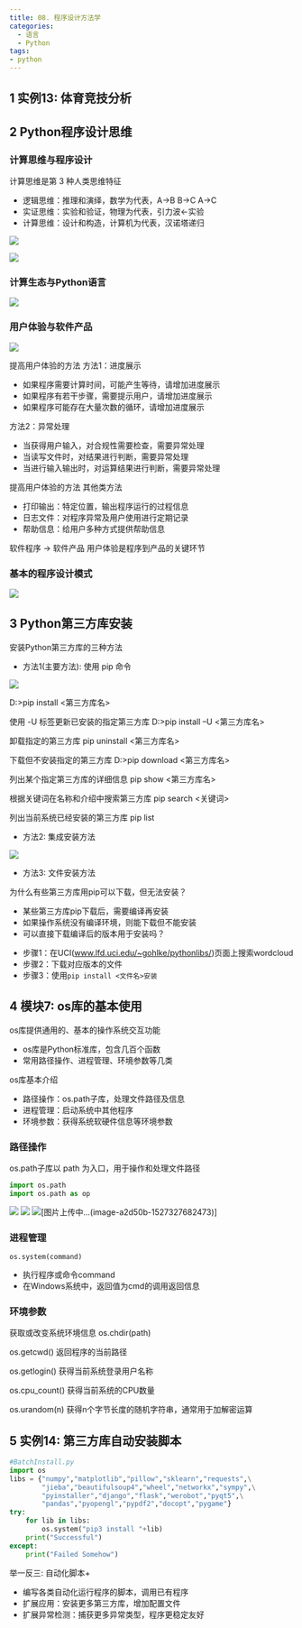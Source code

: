 ```yaml
---
title: 08. 程序设计方法学
categories:
  - 语言
  - Python
tags:
- python
---
```


## 1 实例13: 体育竞技分析

## 2 Python程序设计思维

### 计算思维与程序设计

计算思维是第 3 种人类思维特征

- 逻辑思维：推理和演绎，数学为代表，A->B B->C A->C
- 实证思维：实验和验证，物理为代表，引力波<-实验
- 计算思维：设计和构造，计算机为代表，汉诺塔递归

![](https://upload-images.jianshu.io/upload_images/1662509-07f84834c9312d1f.png?imageMogr2/auto-orient/strip%7CimageView2/2/w/1240)

![](https://upload-images.jianshu.io/upload_images/1662509-b62a558edda9769a.png?imageMogr2/auto-orient/strip%7CimageView2/2/w/1240)

###  计算生态与Python语言

![](https://upload-images.jianshu.io/upload_images/1662509-da71e9896f4e412f.png?imageMogr2/auto-orient/strip%7CimageView2/2/w/1240)

### 用户体验与软件产品

![](https://upload-images.jianshu.io/upload_images/1662509-c629c7d4945518ca.png?imageMogr2/auto-orient/strip%7CimageView2/2/w/1240)

提高用户体验的方法
方法1：进度展示

- 如果程序需要计算时间，可能产生等待，请增加进度展示
- 如果程序有若干步骤，需要提示用户，请增加进度展示
- 如果程序可能存在大量次数的循环，请增加进度展示

方法2：异常处理

- 当获得用户输入，对合规性需要检查，需要异常处理
- 当读写文件时，对结果进行判断，需要异常处理
- 当进行输入输出时，对运算结果进行判断，需要异常处理

提高用户体验的方法
其他类方法

- 打印输出：特定位置，输出程序运行的过程信息
- 日志文件：对程序异常及用户使用进行定期记录
- 帮助信息：给用户多种方式提供帮助信息

软件程序 -> 软件产品
用户体验是程序到产品的关键环节

### 基本的程序设计模式

![](https://upload-images.jianshu.io/upload_images/1662509-a66d0e30c5e9a691.png?imageMogr2/auto-orient/strip%7CimageView2/2/w/1240)

## 3 Python第三方库安装

安装Python第三方库的三种方法

- 方法1(主要方法): 使用 pip 命令

![](https://upload-images.jianshu.io/upload_images/1662509-dded9f69eec69fd4.png?imageMogr2/auto-orient/strip%7CimageView2/2/w/1240)

D:\>pip install <第三方库名>

使用 -U 标签更新已安装的指定第三方库
D:\>pip install –U <第三方库名>

卸载指定的第三方库
pip uninstall <第三方库名>

下载但不安装指定的第三方库
D:\>pip download <第三方库名>

列出某个指定第三方库的详细信息
pip show <第三方库名>

根据关键词在名称和介绍中搜索第三方库
pip search <关键词>

列出当前系统已经安装的第三方库
pip list

- 方法2: 集成安装方法

![](https://upload-images.jianshu.io/upload_images/1662509-b31bdaf444c35b81.png?imageMogr2/auto-orient/strip%7CimageView2/2/w/1240)

- 方法3: 文件安装方法

为什么有些第三方库用pip可以下载，但无法安装？
- 某些第三方库pip下载后，需要编译再安装
- 如果操作系统没有编译环境，则能下载但不能安装
- 可以直接下载编译后的版本用于安装吗？

* 步骤1：在UCI(www.lfd.uci.edu/~gohlke/pythonlibs/)页面上搜索wordcloud
* 步骤2：下载对应版本的文件
* 步骤3：使用`pip install <文件名>安装`

## 4 模块7: os库的基本使用

os库提供通用的、基本的操作系统交互功能
- os库是Python标准库，包含几百个函数
- 常用路径操作、进程管理、环境参数等几类

os库基本介绍
- 路径操作：os.path子库，处理文件路径及信息
- 进程管理：启动系统中其他程序
- 环境参数：获得系统软硬件信息等环境参数

### 路径操作

os.path子库以 path 为入口，用于操作和处理文件路径

```python
import os.path
import os.path as op
```

![](https://upload-images.jianshu.io/upload_images/1662509-d3aafd3ed2a1e3d4.png?imageMogr2/auto-orient/strip%7CimageView2/2/w/1240)
![](https://upload-images.jianshu.io/upload_images/1662509-3393abacdcffdc21.png?imageMogr2/auto-orient/strip%7CimageView2/2/w/1240)
![[图片上传中...(image-a2d50b-1527327682473)]
](https://upload-images.jianshu.io/upload_images/1662509-89b90893f54678b3.png?imageMogr2/auto-orient/strip%7CimageView2/2/w/1240)

### 进程管理

`os.system(command)`

- 执行程序或命令command
- 在Windows系统中，返回值为cmd的调用返回信息

### 环境参数

获取或改变系统环境信息
os.chdir(path)

os.getcwd()
返回程序的当前路径

os.getlogin()
获得当前系统登录用户名称

os.cpu_count()
获得当前系统的CPU数量

os.urandom(n)
获得n个字节长度的随机字符串，通常用于加解密运算

## 5 实例14: 第三方库自动安装脚本

```python
#BatchInstall.py
import os
libs = {"numpy","matplotlib","pillow","sklearn","requests",\
        "jieba","beautifulsoup4","wheel","networkx","sympy",\
        "pyinstaller","django","flask","werobot","pyqt5",\
        "pandas","pyopengl","pypdf2","docopt","pygame"}
try:
    for lib in libs:
        os.system("pip3 install "+lib)
    print("Successful")
except:
    print("Failed Somehow")
```

举一反三: 自动化脚本+

- 编写各类自动化运行程序的脚本，调用已有程序
- 扩展应用：安装更多第三方库，增加配置文件
- 扩展异常检测：捕获更多异常类型，程序更稳定友好
